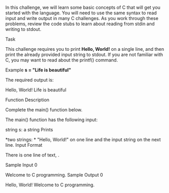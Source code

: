 In this challenge, we will learn some basic concepts of C that will get you started with the language. You will need to use the same syntax to read input and write output in many C challenges. As you work through these problems, review the code stubs to learn about reading from stdin and writing to stdout.

Task

This challenge requires you to print __Hello, World!__ on a single line, and then print the already provided input string to stdout. If you are not familiar with C, you may want to read about the printf() command.

Example
__s = "Life is beautiful"__

The required output is:

Hello, World!
Life is beautiful

Function Description

Complete the main() function below.

The main() function has the following input:

string s: a string
Prints

*two strings: * "Hello, World!" on one line and the input string on the next line.
Input Format

There is one line of text, .

Sample Input 0

Welcome to C programming.
Sample Output 0

Hello, World!
Welcome to C programming.
